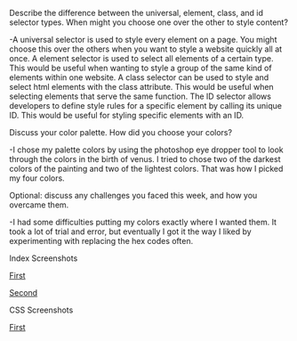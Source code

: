 Describe the difference between the universal, element, class, and id selector types. When might you choose one over the other to style content?

-A universal selector is used to style every element on a page. You might choose this over the others when you want to style a website quickly all at once. A element selector is used to select all elements of a certain type. This would be useful when wanting to style a group of the same kind of elements within one website. A class selector can be used to style and select html elements with the class attribute. This would be useful when selecting elements that serve the same function. The ID selector allows developers to define style rules for a specific element by calling its unique ID. This would be useful for styling specific elements with an ID. 

Discuss your color palette. How did you choose your colors?

-I chose my palette colors by using the photoshop eye dropper tool to look through the colors in the birth of venus. I tried to chose two of the darkest colors of the painting and two of the lightest colors. That was how I picked my four colors.

Optional: discuss any challenges you faced this week, and how you overcame them.

-I had some difficulties putting my colors exactly where I wanted them. It took a lot of trial and error, but eventually I got it the way I liked by experimenting with replacing the hex codes often. 

Index Screenshots

[First](./images/index1.png)

[Second](./images/index2.png)

CSS Screenshots 

[First](.images/css.png)